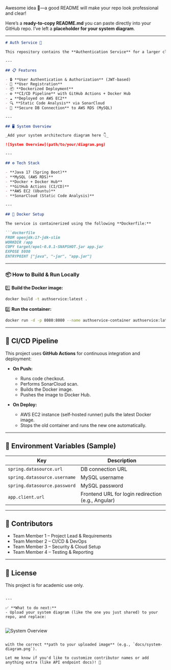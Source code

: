 Awesome idea 💪—a good README will make your repo look professional and clear!

Here’s a **ready-to-copy README.md** you can paste directly into your GitHub repo. I’ve left a **placeholder for your system diagram**.

---

````markdown
# Auth Service 🚀

This repository contains the **Authentication Service** for a larger cloud-based application. The service is built using **Java (Spring Boot)** and provides secure user authentication, registration, and authorization functionality. It is fully Dockerized and integrated into a CI/CD pipeline for automated deployment.

---

## 📋 Features

- 🔒 **User Authentication & Authorization** (JWT-based)
- 📝 **User Registration**
- 📦 **Dockerized Deployment**
- ⚙️ **CI/CD Pipeline** with GitHub Actions + Docker Hub
- ☁️ **Deployed on AWS EC2**
- 🔍 **Static Code Analysis** via SonarCloud
- 🔐 **Secure DB Connection** to AWS RDS (MySQL)

---

## 🖥️ System Overview

_Add your system architecture diagram here 👇_

![System Overview](path/to/your/diagram.png)

---

## ⚙️ Tech Stack

- **Java 17 (Spring Boot)**
- **MySQL (AWS RDS)**
- **Docker + Docker Hub**
- **GitHub Actions (CI/CD)**
- **AWS EC2 (Ubuntu)**
- **SonarCloud (Static Code Analysis)**

---

## 🐳 Docker Setup

The service is containerized using the following **Dockerfile:**

```dockerfile
FROM openjdk:17-jdk-slim
WORKDIR /app
COPY target/epol-0.0.1-SNAPSHOT.jar app.jar
EXPOSE 8080
ENTRYPOINT ["java", "-jar", "app.jar"]
````

---

### 📦 How to Build & Run Locally

1️⃣ **Build the Docker image:**

```bash
docker build -t authservice:latest .
```

2️⃣ **Run the container:**

```bash
docker run -d -p 8080:8080 --name authservice-container authservice:latest
```

---

## 🚀 CI/CD Pipeline

This project uses **GitHub Actions** for continuous integration and deployment:

* **On Push:**

  * Runs code checkout.
  * Performs SonarCloud scan.
  * Builds the Docker image.
  * Pushes the image to Docker Hub.

* **On Deploy:**

  * AWS EC2 instance (self-hosted runner) pulls the latest Docker image.
  * Stops the old container and runs the new one automatically.

---

## 🔑 Environment Variables (Sample)

| Key                          | Description                                        |
| ---------------------------- | -------------------------------------------------- |
| `spring.datasource.url`      | DB connection URL                                  |
| `spring.datasource.username` | MySQL username                                     |
| `spring.datasource.password` | MySQL password                                     |
| `app.client.url`             | Frontend URL for login redirection (e.g., Angular) |

---

## 👥 Contributors

* Team Member 1 – Project Lead & Requirements
* Team Member 2 – CI/CD & DevOps
* Team Member 3 – Security & Cloud Setup
* Team Member 4 – Testing & Reporting

---

## 📄 License

This project is for academic use only.

```

---

✅ **What to do next:**
- Upload your system diagram (like the one you just shared) to your repo, and replace:
  
```

![System Overview](path/to/your/diagram.png)

```

with the correct **path to your uploaded image** (e.g., `docs/system-diagram.png`).

Let me know if you'd like to customize contributor names or add anything extra (like API endpoint docs)! 🚀
```
